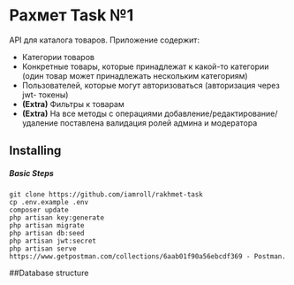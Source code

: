 # Рахмет Task №1
API для каталога товаров. Приложение содержит:

- Категории товаров
- Конкретные товары, которые принадлежат к какой-то категории (один товар может принадлежать нескольким категориям)
- Пользователей, которые могут авторизоваться (авторизация через jwt- токены)
- **(Extra)** Фильтры к товарам
- **(Extra)** На все методы с операциями добавление/редактирование/удаление поставлена валидация ролей админа и модератора
## Installing 
##### Basic Steps
```
git clone https://github.com/iamroll/rakhmet-task
cp .env.example .env
composer update
php artisan key:generate
php artisan migrate
php artisan db:seed
php artisan jwt:secret
php artisan serve
https://www.getpostman.com/collections/6aab01f90a56ebcdf369 - Postman.
```

##Database structure


